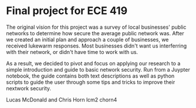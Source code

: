 # Final project for ECE 419

The original vision for this project was a survey of local businesses' public networks to determine how secure the average public network was. After we created an initial plan and approach a couple of businesses, we received lukewarm responses. Most businesses didn't want us interferring with their network, or didn't have time to work with us.

As a result, we decided to pivot and focus on applying our research to a simple introduction and guide to basic network security. Run from a Juypter notebook, the guide contains both text descriptions as well as python scripts to guide the user through some tips and tricks to improve their nextwork security.

Lucas McDonald and Chris Horn
lcm2               chorn4
